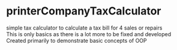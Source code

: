 # printerCompanyTaxCalculator
simple tax calculator to calculate a tax bill for 4 sales or repairs  
This is only basics as there is a lot more to be fixed and developed  
Created primarily to demonstrate basic concepts of OOP  
